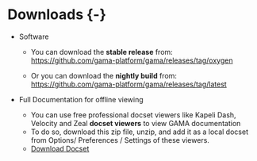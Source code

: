 # Downloads {-}

- Software

  - You can download the **stable release** from:
https://github.com/gama-platform/gama/releases/tag/oxygen

  - Or you can download the **nightly build** from:
https://github.com/gama-platform/gama/releases/tag/latest

- Full Documentation for offline viewing

  - You can use free professional docset viewers like Kapeli Dash, Velocity and Zeal **docset viewers** to view GAMA documentation
  - To do so,  download this zip file, unzip, and add it as a local docset from Options/ Preferences / Settings of these viewers. 
  - [Download Docset](https://drive.google.com/file/d/13nsG_tpZr6yN-fgk1gk5fFsn0IYJC-NB/view?usp=sharing)